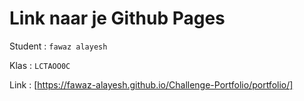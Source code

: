 # Link naar je Github Pages

Student : `fawaz alayesh`

Klas    : `LCTAOO0C`

Link    : [https://fawaz-alayesh.github.io/Challenge-Portfolio/portfolio/]